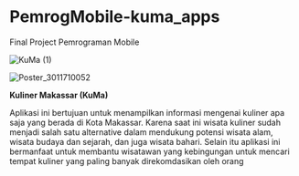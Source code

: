 # PemrogMobile-kuma_apps
Final Project Pemrograman Mobile

![KuMa (1)](https://user-images.githubusercontent.com/39259006/164461390-a8a5cd39-9d11-44d9-ac60-ccc482b4c4d7.png)

![Poster_3011710052](https://user-images.githubusercontent.com/39259006/164460154-72850b1b-e5c2-464d-85fc-bb44a2961575.png)



<b> Kuliner Makassar (KuMa)</b>
<p>Aplikasi ini bertujuan untuk menampilkan informasi mengenai kuliner apa saja yang berada di Kota Makassar. Karena saat ini wisata kuliner sudah menjadi salah satu alternative dalam mendukung potensi wisata alam, wisata budaya dan sejarah, dan juga wisata bahari. Selain itu aplikasi ini bermanfaat untuk membantu wisatawan yang kebingungan untuk mencari tempat kuliner yang paling banyak direkomdasikan oleh orang</p>
